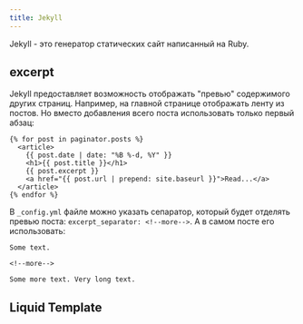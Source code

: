 ```yaml
---
title: Jekyll
---
```


Jekyll - это генератор статических сайт написанный на Ruby.

## excerpt

Jekyll предоставляет возможность отображать "превью" содержимого других страниц. Например, на главной странице отображать ленту из постов. Но вместо добавления всего поста использовать только первый абзац:

```
{% for post in paginator.posts %}
  <article>
    {{ post.date | date: "%B %-d, %Y" }}
    <h1>{{ post.title }}</h1>
    {{ post.excerpt }}
    <a href="{{ post.url | prepend: site.baseurl }}">Read...</a>
  </article>
{% endfor %}
```

В `_config.yml` файле можно указать сепаратор, который будет отделять превью поста: `excerpt_separator: <!--more-->`. А в самом посте его использовать:

```
Some text.

<!--more-->

Some more text. Very long text.
```

## Liquid Template